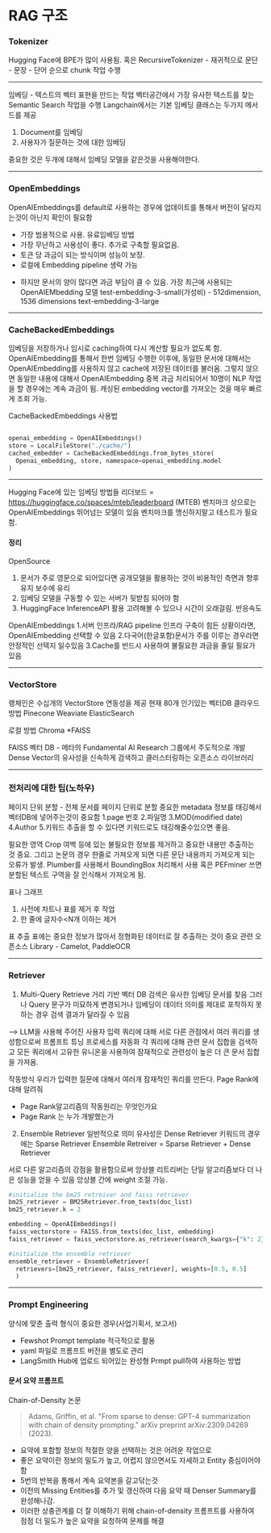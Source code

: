 # RAG 구조

### Tokenizer

Hugging Face에 BPE가 많이 사용됨.
혹은 RecursiveTokenizer - 재귀적으로 문단 - 문장 - 단어 순으로 chunk 작업 수행

--------------------

임베딩 - 텍스트의 벡터 표현을 만드는 작업
벡터공간에서 가장 유사한 텍스트를 찾는 Semantic Search 작업을 수행
Langchain에서는 기본 임베딩 클래스는 두가지 메서드를 제공
1. Document를 임베딩
2. 사용자가 질문하는 것에 대한 임베딩

중요한 것은 두개에 대해서 임베딩 모델을 같은것을 사용해야한다.

------------------

### OpenEmbeddings

OpenAIEmbeddings를 default로 사용하는 경우에 업데이트를 통해서 버전이 달라지는것이 아닌지 확인이 필요함

+ 가장 범용적으로 사용. 유료임베딩 방법
+ 가장 무난하고 사용성이 좋다. 추가로 구축할 필요없음.
+ 토큰 당 과금이 되는 방식이며 성능이 보장. 
+ 로컬에 Embedding pipeline 생략 가능
- 하지만 문서의 양이 많다면 과금 부담이 클 수 있음.
가장 최근에 사용되는 OpenAIEMbedding 모델
  test-embedding-3-small(가성비) - 512dimension, 1536 dimensions
  text-embedding-3-large
  
--------------------

### CacheBackedEmbeddings

임베딩을 저장하거나 임시로 caching하여 다시 계산할 필요가 없도록 함.
OpenAIEmbedding를 통해서 한번 임베딩 수행한 이후에, 동일한 문서에 대해서는 OpenAIEmbedding를 사용하지 않고 cache에 저장된 데이터를 불러옴.
그렇지 않으면 동일한 내용에 대해서 OpenAIEmbedding 중복 과금 처리되어서 10명이 NLP 작업을 할 경우에는 계속 과금이 됨.
캐싱된 embedding vector를 가져오는 것을 매우 빠르게 조회 가능.

CacheBackedEmbeddings 사용법

```python

openai_embedding = OpenAIEmbeddings()
store = LocalFileStore("./cache/")
cached_embedder = CacheBackedEmbeddings.from_bytes_store(
  Openai_embedding, store, namespace=openai_embedding.model
)

```

--------------------

Hugging Face에 있는 임베딩 방법들
리더보드 = https://huggingface.co/spaces/mteb/leaderboard
(MTEB) 벤치마크 상으로는 OpenAIEmbeddings 뛰어넘는 모델이 있음
벤치마크를 맹신하지말고 테스트가 필요함.

#### 정리

OpenSource
1. 문서가 주로 영문으로 되어있다면 공개모델을 활용하는 것이 비용적인 측면과 향후 유지 보수에 유리
2. 임베딩 모델을 구동할 수 있는 서버가 뒷받침 되어야 함
3. HuggingFace InferenceAPI 활용 고려해볼 수 있으나 시간이 오래걸림. 반응속도

OpenAIEmbeddings
1.서버 인프라/RAG pipeline 인프라 구축이 힘든 상황이라면, OpenAIEmbedding 선택할 수 있음
2.다국어(한글포함)문서가 주를 이루는 경우라면 안정적인 선택지 일수있음
3.Cache를 반드시 사용하여 불필요한 과금을 줄일 필요가 있음

-----------------------

### VectorStore

랭체인은 수십개의 VectorStore 연동성을 제공 현재 80개
인기있는 벡터DB
클라우드 방법
Pinecone
Weaviate
ElasticSearch

로컬 방법
Chroma
*FAISS

FAISS 벡터 DB - 메타의 Fundamental AI Research 그룹에서 주도적으로 개발
Dense Vector의 유사성을 신속하게 검색하고 클러스터링하는 오픈소스 라이브러리

---------------------

### 전처리에 대한 팁(노하우)

페이지 단위 분할 - 전체 문서를 페이지 단위로 분할
중요한 metadata 정보를 태깅해서 벡터DB에 넣어주는것이 중요함
1.page 번호
2.파일명
3.MOD(modified date)
4.Author
5.키워드 추출을 할 수 있다면 키워드로도 태깅해줄수있으면 좋음.

필요한 영역 Crop
여백 등에 있는 불필요한 정보를 제거하고 중요한 내용만 추출하는 것 중요.
그리고 논문의 경우 한줄로 가져오게 되면 다른 문단 내용까지 가져오게 되는 오류가 발생.
Plumber를 사용해서 BoundingBox 처리해서 사용
혹은 PEFminer 쓰면 분할된 텍스트 구역을 잘 인식해서 가져오게 됨.

표나 그래프
1. 사전에 차트나 표를 제거 후 작업
2. 한 줄에 글자수<N개 이하는 제거

표 추출
표에는 중요한 정보가 많아서 정형화된 데이터로 잘 추출하는 것이 중요
관련 오픈소스 Library - Camelot, PaddleOCR


-----

### Retriever

1. Multi-Query Retrieve
거리 기반 벡터 DB 검색은 유사한 임베딩 문서를 찾음
그러나 Query 문구가 미묘하게 변경되거나 임베딩이 데이터 의미를 제대로 포착하지 못하는 경우 검색 결과가 달라질 수 있음

--> LLM을 사용해 주어진 사용자 입력 쿼리에 대해 서로 다른 관점에서 여러 쿼리를 생성함으로써 프롬프트 튜닝 프로세스를 자동화
각 쿼리에 대해 관련 문서 집합을 검색하고 모든 쿼리에서 고유한 유니온을 사용하여 잠재적으로 관련성이 높은 더 큰 문서 집합을 가져옴.

작동방식
우리가 입력한 질문에 대해서 여러개 잠재적인 쿼리를 만든다.
Page Rank에 대해 알려줘
+ Page Rank알고리즘의 작동원리는 무엇인가요
+ Page Rank 는 누가 개발했는가

2. Ensemble Retriever
일반적으로 의미 유사성은 Dense Retriever
키워드의 경우에는 Sparse Retriever
Ensemble Retreiver = Sparse Retriever + Dense Retriever

서로 다른 알고리즘의 강점을 활용함으로써 앙상블 리트리버는 단일 알고리즘보다 더 나은 성능을 얻을 수 있음
앙상블 간에 weight 조절 가능.

```python
#initialize the bm25 retreiver and faiss retriever
bm25_retriever = BM25Retriever.from_texts(doc_list)
bm25_retriever.k = 2

embedding = OpenAIEmbeddings()
faiss_vectorstore = FAISS.from_texts(doc_list, embedding)
faiss_retriever = faiss_vectorstore.as_retriever(search_kwargs={"k": 2})

#initialize the ensemble retriever
ensemble_retriever = EnsembleRetriever(
  retrievers=[bm25_retriever, faiss_retriever], weights=[0.5, 0.5]
  )
```


----------------------------

### Prompt Engineering

양식에 맞춘 출력 형식이 중요한 경우(사업기획서, 보고서)
+ Fewshot Prompt template 적극적으로 활용
+ yaml 파일로 프롬프트 버전을 별도로 관리
+ LangSmith Hub에 업로드 되어있는 완성형 Prmpt pull하여 사용하는 방법

#### 문서 요약 프롬프트

Chain-of-Density 논문
> Adams, Griffin, et al. "From sparse to dense: GPT-4 summarization with chain of density prompting." arXiv preprint arXiv:2309.04269 (2023).

+ 요약에 포함할 정보의 적절한 양을 선택하는 것은 어려운 작업으로
+ 좋은 요약이란 정보의 밀도가 높고, 어렵지 않으면서도 자세하고 Entity 중심이어야함
+ 5번의 반복을 통해서 계속 요약본을 갈고닦는것
+ 이전의 Missing Entities를 추가 및 갱신하여 다음 요약 때 Denser Summary를 완성해나감.
+ 이러한 상충관계를 더 잘 이해하기 위해 chain-of-density 프롬프트를 사용하여 점점 더 밀도가 높은 요약을 요청하여 문제를 해결

